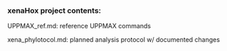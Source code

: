 ### xenaHox project contents:

UPPMAX_ref.md: reference UPPMAX commands

xena_phylotocol.md: planned analysis protocol w/ documented changes

